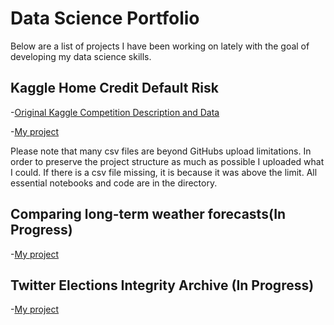 # Data Science Portfolio

Below are a list of projects I have been working on lately with the goal of developing my data science skills. 

## Kaggle Home Credit Default Risk

-[Original Kaggle Competition Description and Data](https://www.kaggle.com/c/home-credit-default-risk)

-[My project](Kaggle_Home_Credit_Default_Risk/) 

Please note that many csv files are beyond GitHubs upload limitations. In order to preserve the project structure as much as possible I uploaded what I could. If there is a csv file missing, it is because it was above the limit. All essential notebooks and code are in the directory.


## Comparing long-term weather forecasts(In Progress)

-[My project](Comparing_long-term_weather_forecasts/) 


## Twitter Elections Integrity Archive (In Progress)

-[My project](Twitter_Elections_Integrity_Archive/)
